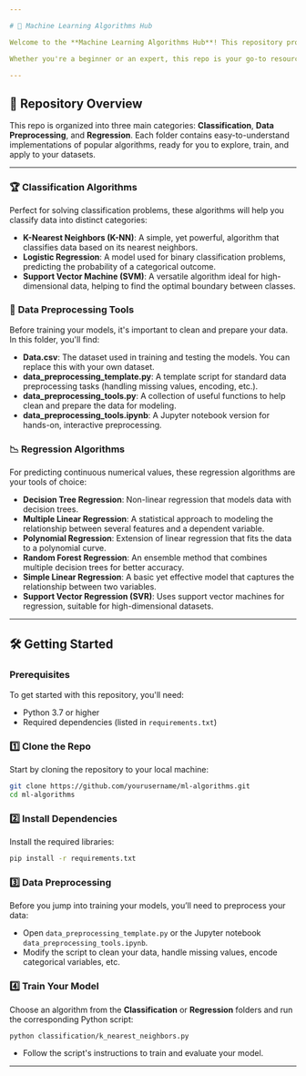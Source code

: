 ```yaml
---

# 🚀 Machine Learning Algorithms Hub

Welcome to the **Machine Learning Algorithms Hub**! This repository provides a comprehensive collection of machine learning algorithms for **Classification** and **Regression** tasks, along with robust tools for **Data Preprocessing**.

Whether you're a beginner or an expert, this repo is your go-to resource to explore the fundamentals and applications of machine learning algorithms. Let's dive in!

---
```


## 📂 Repository Overview

This repo is organized into three main categories: **Classification**, **Data Preprocessing**, and **Regression**. Each folder contains easy-to-understand implementations of popular algorithms, ready for you to explore, train, and apply to your datasets.

---

### 🏆 **Classification Algorithms**

Perfect for solving classification problems, these algorithms will help you classify data into distinct categories:

* **K-Nearest Neighbors (K-NN)**: A simple, yet powerful, algorithm that classifies data based on its nearest neighbors.
* **Logistic Regression**: A model used for binary classification problems, predicting the probability of a categorical outcome.
* **Support Vector Machine (SVM)**: A versatile algorithm ideal for high-dimensional data, helping to find the optimal boundary between classes.

### 🧹 **Data Preprocessing Tools**

Before training your models, it's important to clean and prepare your data. In this folder, you'll find:

* **Data.csv**: The dataset used in training and testing the models. You can replace this with your own dataset.
* **data\_preprocessing\_template.py**: A template script for standard data preprocessing tasks (handling missing values, encoding, etc.).
* **data\_preprocessing\_tools.py**: A collection of useful functions to help clean and prepare the data for modeling.
* **data\_preprocessing\_tools.ipynb**: A Jupyter notebook version for hands-on, interactive preprocessing.

### 📉 **Regression Algorithms**

For predicting continuous numerical values, these regression algorithms are your tools of choice:

* **Decision Tree Regression**: Non-linear regression that models data with decision trees.
* **Multiple Linear Regression**: A statistical approach to modeling the relationship between several features and a dependent variable.
* **Polynomial Regression**: Extension of linear regression that fits the data to a polynomial curve.
* **Random Forest Regression**: An ensemble method that combines multiple decision trees for better accuracy.
* **Simple Linear Regression**: A basic yet effective model that captures the relationship between two variables.
* **Support Vector Regression (SVR)**: Uses support vector machines for regression, suitable for high-dimensional datasets.

---

## 🛠 Getting Started

### Prerequisites

To get started with this repository, you'll need:

* Python 3.7 or higher
* Required dependencies (listed in `requirements.txt`)

### 1️⃣ **Clone the Repo**

Start by cloning the repository to your local machine:

```bash
git clone https://github.com/yourusername/ml-algorithms.git
cd ml-algorithms
```

### 2️⃣ **Install Dependencies**

Install the required libraries:

```bash
pip install -r requirements.txt
```

### 3️⃣ **Data Preprocessing**

Before you jump into training your models, you’ll need to preprocess your data:

* Open `data_preprocessing_template.py` or the Jupyter notebook `data_preprocessing_tools.ipynb`.
* Modify the script to clean your data, handle missing values, encode categorical variables, etc.

### 4️⃣ **Train Your Model**

Choose an algorithm from the **Classification** or **Regression** folders and run the corresponding Python script:

```bash
python classification/k_nearest_neighbors.py
```

* Follow the script's instructions to train and evaluate your model.

---

